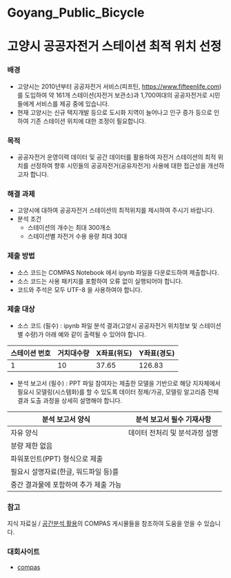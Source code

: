 # Goyang_Public_Bicycle


# 고양시 공공자전거 스테이션 최적 위치 선정
### 배경
- 고양시는 2010년부터 공공자전거 서비스(피프틴, https://www.fifteenlife.com)를 도입하여
약 161개 스테이션(자전거 보관소)과 1,700여대의 공공자전거로 시민들에게 서비스를 제공 중에 있습니다.
- 현재 고양시는 신규 택지개발 등으로 도시화 지역이 늘어나고
인구 증가 등으로 인하여 기존 스테이션 위치에 대한 조정이 필요합니다.
### 목적
- 공공자전거 운영이력 데이터 및 공간 데이터를 활용하여 자전거 스테이션의 최적 위치를 선정하여
향후 시민들의 공공자전거(공유자전거) 사용에 대한 접근성을 개선하고자 합니다.
### 해결 과제
- 고양시에 대하여 공공자전거 스테이션의 최적위치를 제시하여 주시기 바랍니다.
- 분석 조건
    + 스테이션의 개수는 최대 300개소
    + 스테이션별 자전거 수용 용량 최대 30대
### 제출 방법
- 소스 코드는 COMPAS Notebook 에서 ipynb 파일을 다운로드하여 제출합니다.
- 소스 코드는 사용 패키지를 포함하여 오류 없이 실행되어야 합니다.
- 코드와 주석은 모두 UTF-8 을 사용하여야 합니다.
### 제출 대상
- 소스 코드 (필수) : ipynb 파일
  분석 결과(고양시 공공자전거 위치정보 및 스테이션별 수량)가 아래 예와 같이 출력될 수 있어야 합니다.


| 스테이션 번호 | 거치대수량 | X좌표(위도) | Y좌표(경도) |
|---------------|------------|-------------|-------------|
| 1             | 10         | 37.65       | 126.83      |


- 분석 보고서 (필수) : PPT 파일
  참여자는 제출한 모델을 기반으로 해당 지자체에서 필요시 모델링(시스템화)를 할 수 있도록
  데이터 정제/가공, 모델링 알고리즘 전체 결과 도출 과정을 상세히 설명해야 합니다.
  
  
| 분석 보고서 양식 | 분석 보고서 필수 기재사항 |
|---------------|------------|
|자유 양식 |데이터 전처리 및 분석과정 설명|
|분량 제한 없음||
|파워포인트(PPT) 형식으로 제출||
|필요시 설명자료(한글, 워드파일 등)를||
|중간 결과물에 포함하여 추가 제출 가능||


### 참고
지식 자료실 / [공간분석 활용](https://compas.lh.or.kr/gis)의 COMPAS 게시물들을 참조하여 도움을 얻을 수 있습니다.

### 대회사이트
- [compas](https://compas.lh.or.kr/) 


